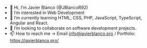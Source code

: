 - 👋 Hi, I’m Javier Blanco (@JBlancoR92)
- 👀 I’m interested in Web Development
- 🌱 I’m currently learning HTML, CSS, PHP, JavaScript, TypeScript, Angular and React.
- 💞️ I’m looking to collaborate on software development projects.
- 📫 How to reach me -> Email info@javierblanco.pro  /  Portfolio: https://javierblanco.pro/

<!---
JBlancoR92/JBlancoR92 is a ✨ special ✨ repository because its `README.md` (this file) appears on your GitHub profile.
You can click the Preview link to take a look at your changes.
--->
